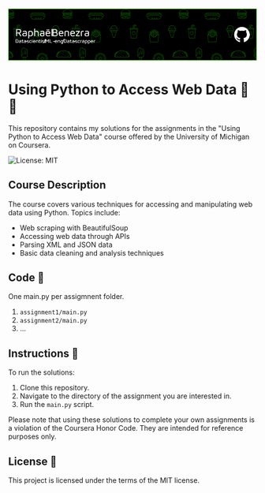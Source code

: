 ![Banner Image](./mybanner.png)

# Using Python to Access Web Data :snake::globe_with_meridians:

This repository contains my solutions for the assignments in the "Using Python to Access Web Data" course offered by the University of Michigan on Coursera.

![License: MIT](https://img.shields.io/badge/License-MIT-green.svg)

## Course Description

The course covers various techniques for accessing and manipulating web data using Python. Topics include:

- Web scraping with BeautifulSoup
- Accessing web data through APIs
- Parsing XML and JSON data
- Basic data cleaning and analysis techniques

## Code :pencil:

One main.py per assigmnent folder.

1. `assignment1/main.py`
2. `assignment2/main.py`
3. ...

## Instructions :book:

To run the solutions:

1. Clone this repository.
2. Navigate to the directory of the assignment you are interested in.
3. Run the `main.py` script.

Please note that using these solutions to complete your own assignments is a violation of the Coursera Honor Code. They are intended for reference purposes only.

## License :scroll:
This project is licensed under the terms of the MIT license.
